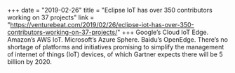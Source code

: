 +++
date = "2019-02-26"
title = "Eclipse IoT has over 350 contributors working on 37 projects"
link = "https://venturebeat.com/2019/02/26/eclipse-iot-has-over-350-contributors-working-on-37-projects/"
+++
Google’s Cloud IoT Edge. Amazon’s AWS IoT. Microsoft’s Azure Sphere. Baidu’s OpenEdge. There’s no shortage of platforms and initiatives promising to simplify the management of internet of things (IoT) devices, of which Gartner expects there will be 5 billion by 2020.